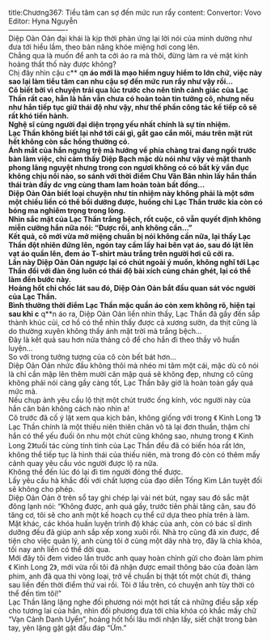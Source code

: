 title:Chương367: Tiểu tâm can sợ đến mức run rẩy
content:
Convertor: Vovo<br>Editor: Hyna Nguyễn<br>————————-<br>Diệp Oản Oản đại khái là kịp thời phản ứng lại lời nói của mình dường như đưa tới hiểu lầm, theo bản năng khóe miệng hơi cong lên.<br>Chẳng qua là muốn để anh ta cởi áo ra mà thôi, đừng làm ra vẻ mặt kinh hoảng thất thố này được không?<br>Chị đây nhìn cậu c** q**n áo mới là mạo hiểm nguy hiểm to lớn chứ, việc này sao lại làm tiểu tâm can nhu cậu sợ đến mức run rẩy như vậy rồi…<br>Cô biết bởi vì chuyện trải qua lúc trước cho nên tính cảnh giác của Lạc Thần rất cao, hẳn là hắn vẫn chưa có hoàn toàn tin tưởng cô, nhưng nếu như hắn tiếp tục giữ thái độ như vậy, như thế phần công tác kế tiếp cô sẽ rất khó tiến hành.<br>Nghệ sĩ cùng người đại diện trọng yếu nhất chính là sự tín nhiệm.<br>Lạc Thần không biết lại nhớ tới cái gì, gắt gao cắn môi, máu trên mặt rút hết không còn sắc hồng thường có.<br>Ánh mắt của hắn ngưng trệ mà hướng về phía chàng trai đang ngồi trước bàn làm việc, chỉ cảm thấy Diệp Bạch mặc dù nói như vậy vẻ mặt thanh phong lãng nguyệt nhưng trong con ngươi không có có bất kỳ vẩn đục không chịu nổi nào, so sánh với thời điểm Chu Văn Bân nhìn lấy hắn thần thái tràn đầy d*c v*ng cùng tham lam hoàn toàn bất đồng…<br>Diệp Oản Oản biết loại chuyện như tín nhiệm này không phải là một sớm một chiều liền có thể bồi dưỡng được, huống chi Lạc Thần trước kia còn có bóng ma nghiêm trọng trong lòng.<br>Nhìn sắc mặt của Lạc Thần trắng bệch, rốt cuộc, cô vẫn quyết định không miễn cưỡng hắn nữa nói: “Được rồi, anh không cần…”<br>Kết quả, cô mới vừa mở miệng chuẩn bị nói không cần nữa, lại thấy Lạc Thần đột nhiên đứng lên, ngón tay cầm lấy hai bên vạt áo, sau đó lật lên vạt áo quần lên, đem áo T-shirt màu trắng trên người hơi cũ cởi ra.<br>Lần này Diệp Oản Oản ngược lại có chút ngoài ý muốn, không nghĩ tới Lạc Thần đối với đàn ông luôn có thái độ bài xích cùng chán ghét, lại có thể làm đến bước này.<br>Hoảng hốt chỉ chốc lát sau đó, Diệp Oản Oản bắt đầu quan sát vóc người của Lạc Thần.<br>Bình thường thời điểm Lạc Thần mặc quần áo còn xem không rõ, hiện tại sau khi c** q**n áo ra, Diệp Oản Oản liền nhìn thấy, Lạc Thần đã gầy đến sắp thành khúc củi, cơ hồ có thể nhìn thấy được cả xương sườn, da thịt cũng là do thường xuyên không thấy ánh mặt trời mà trắng bệch…<br>Đây là kết quả sau hơn nửa tháng cô để cho hắn đi theo thầy võ huấn luyện…<br>So với trong tưởng tượng của cô còn bết bát hơn…<br>Diệp Oản Oản nhức đầu không thôi mà nhéo mi tâm một cái, mặc dù cô nói là chỉ cần mập lên thêm mười cân mập quá sẽ không đẹp, nhưng cô cũng không phải nói càng gầy càng tốt, Lạc Thần bây giờ là hoàn toàn gầy quá mức mà.<br>Nếu chụp ảnh yêu cầu lộ thịt một chút trước ống kính, vóc người này của hắn căn bản không cách nào nhìn a!<br>Cô trước đã cố ý lật xem qua kịch bản, không giống với trong 《 Kinh Long 1》 Lạc Thần chính là một thiếu niên thiên chân vô tà lại đơn thuần, thậm chí hắn có thể yếu đuối ôn nhu một chút cũng không sao, nhưng trong 《 Kinh Long 2》tuổi tác cùng tính tình của Lạc Thần đều đã có biến hóa rất lớn, không thể tiếp tục là hình thái của thiếu niên, mà trong đó còn có thêm mấy cảnh quay yêu cầu vóc người được lộ ra nữa.<br>Không thể đến lúc đó lại đi tìm người đóng thế được.<br>Lấy yêu cầu hà khắc đối với chất lượng của đạo diễn Tống Kim Lân tuyệt đối sẽ không cho phép.<br>Diệp Oản Oản ở trên sổ tay ghi chép lại vài nét bút, ngay sau đó sắc mặt đông lạnh nói: “Không được, anh quá gầy, trước tiên phải tăng cân, sau đó tăng cơ, tôi sẽ cho anh một kế hoạch cụ thể cứ dựa theo phía trên à làm.<br>Mặt khác, các khóa huấn luyện trình độ khác của anh, còn có bác sĩ dinh dưỡng đều đã giúp anh sắp xếp xong xuôi rồi. Nhà trọ cũng đã xin được, để tiện cho việc quản lý, anh cùng tôi ở cùng một dãy nhà trọ, đây là chìa khóa, tối nay anh liền có thể dời qua.<br>Mới đây tôi đem video lần trước anh quay hoàn chỉnh gửi cho đoàn làm phim 《 Kinh Long 2》, mới vừa rồi tôi đã nhận được email thông báo của đoàn làm phim, anh đã qua thi vòng loại, trở về chuẩn bị thật tốt một chút đi, tháng sau liền đến thời điểm thử vai rồi. Tôi ở lầu trên, có chuyện anh tùy thời có thể đến tìm tôi!”<br>Lạc Thần lăng lặng nghe đối phương nói một hơi tất cả những điều sắp xếp cho tương lai của hắn, nhìn đối phương đưa tới chìa khóa có khắc mấy chữ “Vạn Cảnh Danh Uyển”, hoảng hốt hồi lâu mới nhận lấy, siết chặt trong bàn tay, yên lặng gật gật đầu đáp “Ừm.”